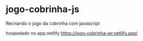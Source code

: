 # jogo-cobrinha-js
Recriando o jogo da cobrinha com javascript

hospedado no app.netlify
https://jogo-cobrinha-wr.netlify.app/
